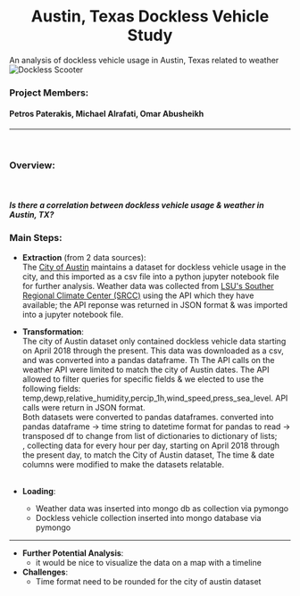 # <center> Austin, Texas Dockless Vehicle Study </center>
An analysis of dockless vehicle usage in Austin, Texas related to weather <br>
![Dockless Scooter](http://s79f01z693v3ecoes3yyjsg1.wpengine.netdna-cdn.com/wp-content/uploads/2018/03/sf.Bird_.0307.jpg) 

### Project Members:
#### Petros Paterakis, Michael Alrafati, Omar Abusheikh

<hr><br>

### Overview: 

<br>

##### Is there a correlation between dockless vehicle usage & weather in Austin, TX?  

### Main Steps: 

* **Extraction** (from 2 data sources): <br>
	The [City of Austin](https://data.austintexas.gov/Transportation-and-Mobility/Dockless-Vehicle-Trips/7d8e-dm7r "City of Austin Dataset") maintains a dataset for dockless vehicle usage in the city, and this imported as a csv file into a python jupyter notebook file for further analysis.  Weather data was collected from [LSU's Souther Regional Climate Center (SRCC)](http://hrly.lsu.edu/ "Weather API") using the API which they have available; the API reponse was returned in JSON format & was imported into a jupyter notebook file. 
 
* **Transformation**: <br>
	The city of Austin dataset only contained dockless vehicle data starting on April 2018 through the present.  This data was downloaded as a csv, and was converted into a pandas dataframe.  Th   The API calls on the weather API were limited to match the city of Austin dates.  The API allowed to filter queries for specific fields & we elected to use the following fields: temp,dewp,relative_humidity,percip_1h,wind_speed,press_sea_level. API calls were return in JSON format.  
	Both datasets were converted to pandas dataframes. 
converted into pandas dataframe -> time string to datetime format for pandas to read -> transposed df to change from list of dictionaries to dictionary of lists;  
  , collecting data for every hour per day, starting on April 2018 through the present day,  to match the City of Austin dataset, 
  The time & date columns were modified to make the datasets relatable.  
  <br>
  
* **Loading**: <br>
  - Weather data was inserted into mongo db as collection via pymongo <br>
  - Dockless vehicle collection inserted into mongo database via pymongo <br>
<hr>

* **Further Potential Analysis**:
  - it would be nice to visualize the data on a map with a timeline
* **Challenges**:
  - Time format need to be rounded for the city of austin dataset
